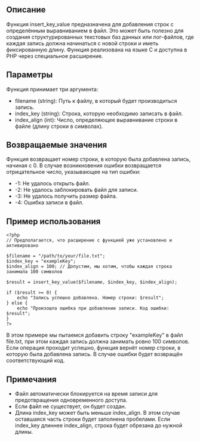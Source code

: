 ## Описание

Функция insert_key_value предназначена для добавления строк с определённым выравниванием в файл. Это может быть полезно для создания структурированных текстовых баз данных или лог-файлов, где каждая запись должна начинаться с новой строки и иметь фиксированную длину. Функция реализована на языке C и доступна в PHP через специальное расширение.

## Параметры

Функция принимает три аргумента:

- filename (string): Путь к файлу, в который будет производиться запись.
- index_key (string): Строка, которую необходимо записать в файл.
- index_align (int): Число, определяющее выравнивание строки в файле (длину строки в символах).

## Возвращаемые значения

Функция возвращает номер строки, в которую была добавлена запись, начиная с 0. В случае возникновения ошибки возвращается отрицательное число, указывающее на тип ошибки:

- -1: Не удалось открыть файл.
- -2: Не удалось заблокировать файл для записи.
- -3: Не удалось получить размер файла.
- -4: Ошибка записи в файл.

## Пример использования
```
<?php
// Предполагается, что расширение с функцией уже установлено и активировано

$filename = "/path/to/your/file.txt";
$index_key = "exampleKey";
$index_align = 100; // Допустим, мы хотим, чтобы каждая строка занимала 100 символов

$result = insert_key_value($filename, $index_key, $index_align);

if ($result >= 0) {
    echo "Запись успешно добавлена. Номер строки: $result";
} else {
    echo "Произошла ошибка при добавлении записи. Код ошибки: $result";
}
?>
```

В этом примере мы пытаемся добавить строку "exampleKey" в файл file.txt, при этом каждая запись должна занимать ровно 100 символов. Если операция проходит успешно, функция вернёт номер строки, в которую была добавлена запись. В случае ошибки будет возвращён соответствующий код.

## Примечания

- Файл автоматически блокируется на время записи для предотвращения одновременного доступа.
- Если файл не существует, он будет создан.
- Длина index_key может быть меньше index_align. В этом случае оставшаяся часть строки будет заполнена пробелами. Если index_key длиннее index_align, строка будет обрезана до нужной длины.
